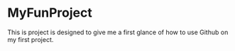 # MyFunProject
This is project is designed to give me a first glance of how to use Github on my first project.
